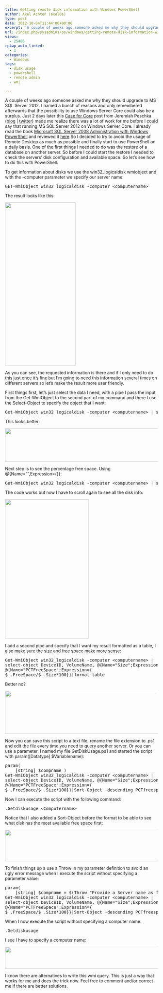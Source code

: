 ```yaml
---
title: Getting remote disk information with Windows PowerShell
author: Axel Achten (axel8s)
type: post
date: 2012-10-04T11:44:00+00:00
excerpt: 'A couple of weeks ago someone asked me why they should upgrade to MS SQL Server 2012. I named a bunch of reasons and only remembered afterwards that the possibility to use Windows Server Core could also be a surplus. Just 2 days later this Case for Core&hellip;'
url: /index.php/sysadmins/os/windows/getting-remote-disk-information-with/
views:
  - 25486
rp4wp_auto_linked:
  - 1
categories:
  - Windows
tags:
  - disk usage
  - powershell
  - remote admin
  - wmi

---
```

A couple of weeks ago someone asked me why they should upgrade to MS SQL Server 2012. I named a bunch of reasons and only remembered afterwards that the possibility to use Windows Server Core could also be a surplus. Just 2 days later this [Case for Core][1] post from Jeremiah Peschka ([blog][2] | [twitter][3]) made me realize there was a lot of work for me before I could say that running MS SQL Server 2012 on Windows Server Core. I already read the book [Microsoft SQL Server 2008 Administration with Windows PowerShell][4] and reviewed it [here][5].So I decided to try to avoid the usage of Remote Desktop as much as possible and finally start to use PowerShell on a daily basis. One of the first things I needed to do was the restore of a database on another server. So before I could start the restore I needed to check the servers&#8217; disk configuration and available space. So let&#8217;s see how to do this with PowerShell.
  
To get information about disks we use the win32_logicaldisk wmiobject and with the -computer parameter we specify our server name:

<pre>GET-WmiObject win32_logicaldisk -computer &lt;computername&gt;</pre>

The result looks like this:

<div class="image_block">
  <a href="/wp-content/uploads/users/axel8s/PSDiskInfo1.PNG?mtime=1349357595"><img alt="" src="/wp-content/uploads/users/axel8s/PSDiskInfo1.PNG?mtime=1349357595" width="232" height="536" /></a>
</div>

As you can see, the requested information is there and if I only need to do this just once it&#8217;s fine but I&#8217;m going to need this information several times on different servers so let’s make the result more user friendly.
  
First things first, let&#8217;s just select the data I need, with a pipe I pass the input from the Get-WmiObject to the second part of my command and there I use the Select-Object to specify the object that I want:

<pre>Get-WmiObject win32_logicaldisk -computer &lt;computername&gt; | select-object DeviceID, VolumeName,Size,FreeSpace</pre>

This looks better:

<div class="image_block">
  <a href="/wp-content/uploads/users/axel8s/PSDiskInfo2.png?mtime=1349357671"><img alt="" src="/wp-content/uploads/users/axel8s/PSDiskInfo2.png?mtime=1349357671" width="964" height="110" /></a>
</div>

Next step is to see the percentage free space. Using @{Name=&#8221;&#8221;,Expression={}}:

<pre>Get-WmiObject win32_logicaldisk -computer &lt;computername&gt; | select-object DeviceID, VolumeName,Size,FreeSpace,@{Name="PCTFreeSpace";Expression={$_.FreeSpace/$_.Size*100}}</pre>

The code works but now I have to scroll again to see all the disk info:

<div class="image_block">
  <a href="/wp-content/uploads/users/axel8s/PSDiskInfo3.png?mtime=1349357695"><img alt="" src="/wp-content/uploads/users/axel8s/PSDiskInfo3.png?mtime=1349357695" width="275" height="458" /></a>
</div>

I add a second pipe and specify that I want my result formatted as a table, I also make sure the size and free space make more sense:

<pre>Get-WmiObject win32_logicaldisk -computer &lt;computername&gt; | 
select-object DeviceID, VolumeName, @{Name="Size";Expression={$_.Size/1GB}},@{Name="FreeSpace";Expression={$_.FreeSpace/1GB}},
@{Name="PCTFreeSpace";Expression={
$_.FreeSpace/$_.Size*100}}|format-table</pre>

Better no?

<div class="image_block">
  <a href="/wp-content/uploads/users/axel8s/PSDiskInfo4.png?mtime=1349357709"><img alt="" src="/wp-content/uploads/users/axel8s/PSDiskInfo4.png?mtime=1349357709" width="964" height="141" /></a>
</div>

Now you can save this script to a text file, rename the file extension to .ps1 and edit the file every time you need to query another server. Or you can use a parameter. I named my file GetDiskUsage.ps1 and started the script with param([Datatype] $Variablename):

<pre>param(
	[string] $compname )
Get-WmiObject win32_logicaldisk -computer &lt;computername&gt; | 
select-object DeviceID, VolumeName, @{Name="Size";Expression={$_.Size/1GB}},@{Name="FreeSpace";Expression={$_.FreeSpace/1GB}},
@{Name="PCTFreeSpace";Expression={
$_.FreeSpace/$_.Size*100}}|Sort-Object -descending PCTfreespace|format-table</pre>

Now I can execute the script with the following command:

<pre>.Getdiskusage &lt;Computername&gt;</pre>

Notice that I also added a Sort-Object before the format to be able to see what disk has the most available free space first:

<div class="image_block">
  <a href="/wp-content/uploads/users/axel8s/PSDiskInfo5.png?mtime=1349357719"><img alt="" src="/wp-content/uploads/users/axel8s/PSDiskInfo5.png?mtime=1349357719" width="964" height="103" /></a>
</div>

To finish things up a use a Throw in my parameter definition to avoid an ugly error message when I execute the script without specifying a parameter value:

<pre>param(
	[string] $compname = $(Throw "Provide a Server name as first parameter") )
Get-WmiObject win32_logicaldisk -computer &lt;computername&gt; | 
select-object DeviceID, VolumeName, @{Name="Size";Expression={$_.Size/1GB}},@{Name="FreeSpace";Expression={$_.FreeSpace/1GB}},
@{Name="PCTFreeSpace";Expression={
$_.FreeSpace/$_.Size*100}}|Sort-Object -descending PCTfreespace|format-table</pre>

When I now execute the script without specifying a computer name:

<pre>.Getdiskusage</pre>

I see I have to specify a computer name:

<div class="image_block">
  <a href="/wp-content/uploads/users/axel8s/PSDiskInfo6.png?mtime=1349357734"><img alt="" src="/wp-content/uploads/users/axel8s/PSDiskInfo6.png?mtime=1349357734" width="953" height="72" /></a>
</div>

I know there are alternatives to write this wmi query. This is just a way that works for me and does the trick now. Feel free to comment and/or correct me if there are better solutions.

 [1]: http://www.brentozar.com/archive/2012/09/case-for-core/
 [2]: http://www.brentozar.com/archive/author/jeremiah-peschka/
 [3]: https://twitter.com/peschkaj
 [4]: http://www.wrox.com/WileyCDA/WroxTitle/Microsoft-SQL-Server-2008-Administration-with-Windows-PowerShell.productCd-0470477288.html
 [5]: http://axel8s.wordpress.com/2012/01/20/book-review-microsoft-sql-server-2008-administration-with-windows-powershell/